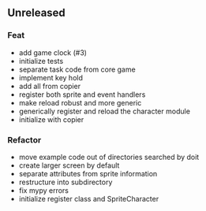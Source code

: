 ## Unreleased

### Feat

- add game clock (#3)
- initialize tests
- separate task code from core game
- implement key hold
- add all from copier
- register both sprite and event handlers
- make reload robust and more generic
- generically register and reload the character module
- initialize with copier

### Refactor

- move example code out of directories searched by doit
- create larger screen by default
- separate attributes from sprite information
- restructure into subdirectory
- fix mypy errors
- initialize register class and SpriteCharacter
